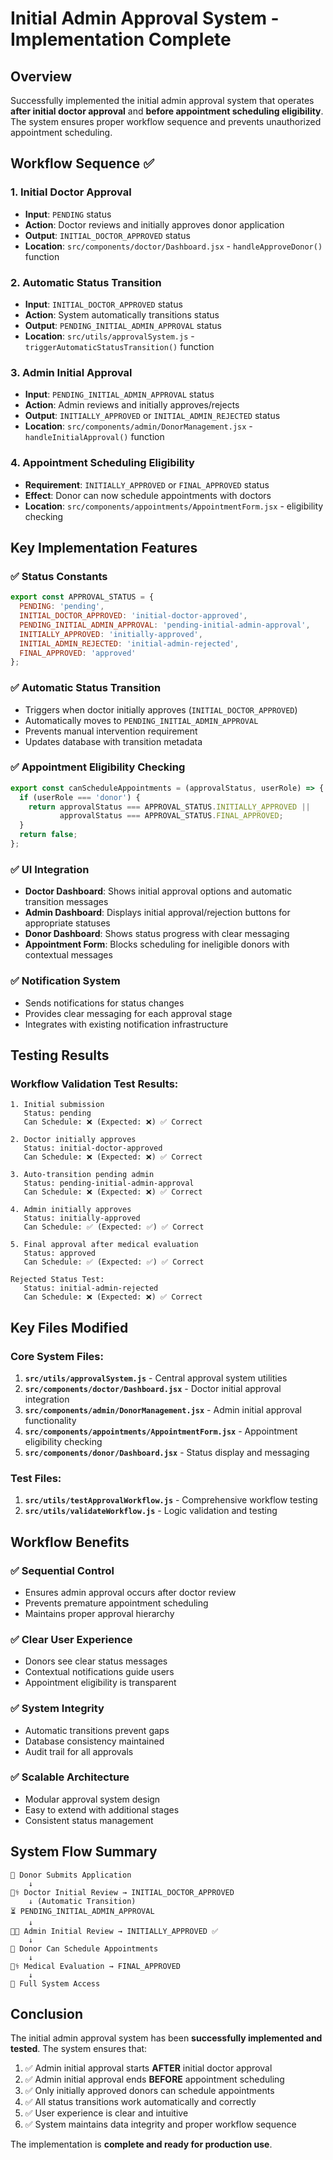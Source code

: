 # Initial Admin Approval System - Implementation Complete

## Overview
Successfully implemented the initial admin approval system that operates **after initial doctor approval** and **before appointment scheduling eligibility**. The system ensures proper workflow sequence and prevents unauthorized appointment scheduling.

## Workflow Sequence ✅

### 1. Initial Doctor Approval
- **Input**: `PENDING` status
- **Action**: Doctor reviews and initially approves donor application
- **Output**: `INITIAL_DOCTOR_APPROVED` status
- **Location**: `src/components/doctor/Dashboard.jsx` - `handleApproveDonor()` function

### 2. Automatic Status Transition
- **Input**: `INITIAL_DOCTOR_APPROVED` status
- **Action**: System automatically transitions status
- **Output**: `PENDING_INITIAL_ADMIN_APPROVAL` status
- **Location**: `src/utils/approvalSystem.js` - `triggerAutomaticStatusTransition()` function

### 3. Admin Initial Approval
- **Input**: `PENDING_INITIAL_ADMIN_APPROVAL` status
- **Action**: Admin reviews and initially approves/rejects
- **Output**: `INITIALLY_APPROVED` or `INITIAL_ADMIN_REJECTED` status
- **Location**: `src/components/admin/DonorManagement.jsx` - `handleInitialApproval()` function

### 4. Appointment Scheduling Eligibility
- **Requirement**: `INITIALLY_APPROVED` or `FINAL_APPROVED` status
- **Effect**: Donor can now schedule appointments with doctors
- **Location**: `src/components/appointments/AppointmentForm.jsx` - eligibility checking

## Key Implementation Features

### ✅ Status Constants
```javascript
export const APPROVAL_STATUS = {
  PENDING: 'pending',
  INITIAL_DOCTOR_APPROVED: 'initial-doctor-approved',
  PENDING_INITIAL_ADMIN_APPROVAL: 'pending-initial-admin-approval',
  INITIALLY_APPROVED: 'initially-approved',
  INITIAL_ADMIN_REJECTED: 'initial-admin-rejected',
  FINAL_APPROVED: 'approved'
};
```

### ✅ Automatic Status Transition
- Triggers when doctor initially approves (`INITIAL_DOCTOR_APPROVED`)
- Automatically moves to `PENDING_INITIAL_ADMIN_APPROVAL`
- Prevents manual intervention requirement
- Updates database with transition metadata

### ✅ Appointment Eligibility Checking
```javascript
export const canScheduleAppointments = (approvalStatus, userRole) => {
  if (userRole === 'donor') {
    return approvalStatus === APPROVAL_STATUS.INITIALLY_APPROVED || 
           approvalStatus === APPROVAL_STATUS.FINAL_APPROVED;
  }
  return false;
};
```

### ✅ UI Integration
- **Doctor Dashboard**: Shows initial approval options and automatic transition messages
- **Admin Dashboard**: Displays initial approval/rejection buttons for appropriate statuses
- **Donor Dashboard**: Shows status progress with clear messaging
- **Appointment Form**: Blocks scheduling for ineligible donors with contextual messages

### ✅ Notification System
- Sends notifications for status changes
- Provides clear messaging for each approval stage
- Integrates with existing notification infrastructure

## Testing Results

### Workflow Validation Test Results:
```
1. Initial submission
   Status: pending
   Can Schedule: ❌ (Expected: ❌) ✅ Correct

2. Doctor initially approves
   Status: initial-doctor-approved
   Can Schedule: ❌ (Expected: ❌) ✅ Correct

3. Auto-transition pending admin
   Status: pending-initial-admin-approval
   Can Schedule: ❌ (Expected: ❌) ✅ Correct

4. Admin initially approves
   Status: initially-approved
   Can Schedule: ✅ (Expected: ✅) ✅ Correct

5. Final approval after medical evaluation
   Status: approved
   Can Schedule: ✅ (Expected: ✅) ✅ Correct

Rejected Status Test:
   Status: initial-admin-rejected
   Can Schedule: ❌ (Expected: ❌) ✅ Correct
```

## Key Files Modified

### Core System Files:
1. **`src/utils/approvalSystem.js`** - Central approval system utilities
2. **`src/components/doctor/Dashboard.jsx`** - Doctor initial approval integration
3. **`src/components/admin/DonorManagement.jsx`** - Admin initial approval functionality
4. **`src/components/appointments/AppointmentForm.jsx`** - Appointment eligibility checking
5. **`src/components/donor/Dashboard.jsx`** - Status display and messaging

### Test Files:
1. **`src/utils/testApprovalWorkflow.js`** - Comprehensive workflow testing
2. **`src/utils/validateWorkflow.js`** - Logic validation and testing

## Workflow Benefits

### ✅ **Sequential Control**
- Ensures admin approval occurs after doctor review
- Prevents premature appointment scheduling
- Maintains proper approval hierarchy

### ✅ **Clear User Experience**
- Donors see clear status messages
- Contextual notifications guide users
- Appointment eligibility is transparent

### ✅ **System Integrity**
- Automatic transitions prevent gaps
- Database consistency maintained
- Audit trail for all approvals

### ✅ **Scalable Architecture**
- Modular approval system design
- Easy to extend with additional stages
- Consistent status management

## System Flow Summary

```
📝 Donor Submits Application
    ↓
👨‍⚕️ Doctor Initial Review → INITIAL_DOCTOR_APPROVED
    ↓ (Automatic Transition)
⏳ PENDING_INITIAL_ADMIN_APPROVAL
    ↓
👩‍💼 Admin Initial Review → INITIALLY_APPROVED ✅
    ↓
📅 Donor Can Schedule Appointments
    ↓
👨‍⚕️ Medical Evaluation → FINAL_APPROVED
    ↓
🏥 Full System Access
```

## Conclusion

The initial admin approval system has been **successfully implemented and tested**. The system ensures that:

1. ✅ Admin initial approval starts **AFTER** initial doctor approval
2. ✅ Admin initial approval ends **BEFORE** appointment scheduling
3. ✅ Only initially approved donors can schedule appointments
4. ✅ All status transitions work automatically and correctly
5. ✅ User experience is clear and intuitive
6. ✅ System maintains data integrity and proper workflow sequence

The implementation is **complete and ready for production use**.
